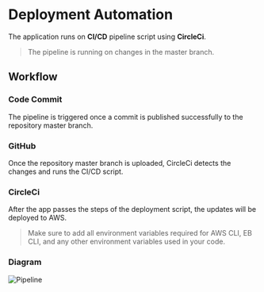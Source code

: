 # Deployment Automation

The application runs on **CI/CD** pipeline script using **CircleCi**.
> The pipeline is running on changes in the master branch.


## Workflow

### Code Commit
The pipeline is triggered once a commit is published successfully to the repository master branch.

### GitHub
Once the repository master branch is uploaded, CircleCi detects the changes and runs the CI/CD script.

### CircleCi
After the app passes the steps of the deployment script, the updates will be deployed to AWS.
> Make sure to add all environment variables required for AWS CLI, EB CLI, and any other environment variables used in your code.

### Diagram
![Pipeline](https://user-images.githubusercontent.com/69659353/159093365-7ada4774-ef2c-4a0b-ae24-f0c79768f6b3.png)
